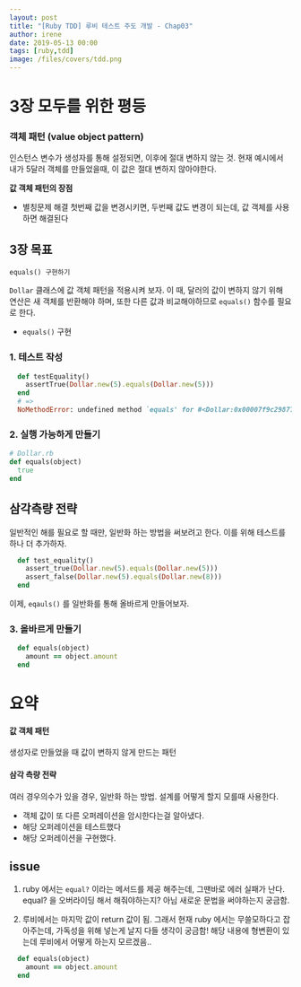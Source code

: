 ```yaml
---
layout: post
title: "[Ruby TDD] 루비 테스트 주도 개발 - Chap03"
author: irene
date: 2019-05-13 00:00
tags: [ruby,tdd]
image: /files/covers/tdd.png
---
```


# 3장 모두를 위한 평등

### 객체 패턴 (value object pattern)

인스턴스 변수가 생성자를 통해 설정되면, 이후에 절대 변하지 않는 것. 현재 예시에서 내가 5달러 객체를 만들었을때, 이 값은 절대 변하지 않아야한다. 

**값 객체 패턴의 장점**

- 별칭문제 해결 
첫번째 값을 변경시키면, 두번째 값도 변경이 되는데, 값 객체를 사용하면 해결된다

## 3장 목표 

    equals() 구현하기

`Dollar` 클래스에 값 객체 패턴을 적용시켜 보자. 이 때, 달러의 값이 변하지 않기 위해 연산은 새 객체를 반환해야 하며, 또한 다른 값과 비교해야하므로 `equals()` 함수를 필요로 한다. 
- `equals()` 구현 

### 1. 테스트 작성

```ruby
  def testEquality()
    assertTrue(Dollar.new(5).equals(Dollar.new(5)))
  end
  # =>
  NoMethodError: undefined method `equals' for #<Dollar:0x00007f9c29877bf8 @amount=5>
```

### 2. 실행 가능하게 만들기 


```ruby
# Dollar.rb
def equals(object)
  true
end
```

## 삼각측량 전략 

일반적인 해를 필요로 할 때만, 일반화 하는 방법을 써보려고 한다. 이를 위해 테스트를 하나 더 추가하자. 

```ruby
  def test_equality()
    assert_true(Dollar.new(5).equals(Dollar.new(5)))
    assert_false(Dollar.new(5).equals(Dollar.new(8)))
  end
```
이제, `eqauls()` 를 일반화를 통해 올바르게 만들어보자. 

### 3. 올바르게 만들기

```ruby
  def equals(object)
    amount == object.amount
  end
```

# 요약

#### 값 객체 패턴

생성자로 만들었을 때 값이 변하지 않게 만드는 패턴

#### 삼각 측량 전략 

여러 경우의수가 있을 경우, 일반화 하는 방법. 설계를 어떻게 할지 모를때 사용한다. 

- 객체 값이 또 다른 오퍼레이션을 암시한다는걸 알아냈다.
- 해당 오퍼레이션을 테스트했다
- 해당 오퍼레이션을 구현했다.

## issue

1. ruby 에서는 `equal?` 이라는 메서드를 제공 해주는데, 그땐바로 에러 실패가 난다. equal? 을 오버라이딩 해서 해줘야하는지? 아님 새로운 문법을 써야하는지 궁금함. 

2. 루비에서는 마지막 값이 return 값이 됨. 그래서 현재 ruby 에서는 무쓸모하다고 잡아주는데, 가독성을 위해 넣는게 날지 다들 생각이 궁금함! 해당 내용에 형변환이 있는데 루비에서 어떻게 하는지 모르겠음..
```ruby
  def equals(object)
    amount == object.amount
  end
```
